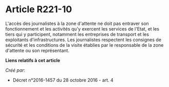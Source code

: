 # Article R221-10

L'accès  des journalistes à la zone d'attente ne doit pas entraver son  fonctionnement et les activités qu'y exercent les
services de l'Etat, et  les tiers qui y participent, notamment les entreprises de transport et  les exploitants
d'infrastructures. Les journalistes respectent les  consignes de sécurité et les conditions de la visite établies par le
responsable de la zone d'attente ou son représentant.

**Liens relatifs à cet article**

_Créé par_:

  - Décret n°2016-1457 du 28 octobre 2016 - art. 4
